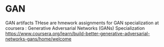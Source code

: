 # GAN 
GAN artifacts
THese are hmework assignments for  GAN  specialization at coursera :
Generative Adversarial Networks (GANs) Specialization
https://www.coursera.org/learn/build-better-generative-adversarial-networks-gans/home/welcome

